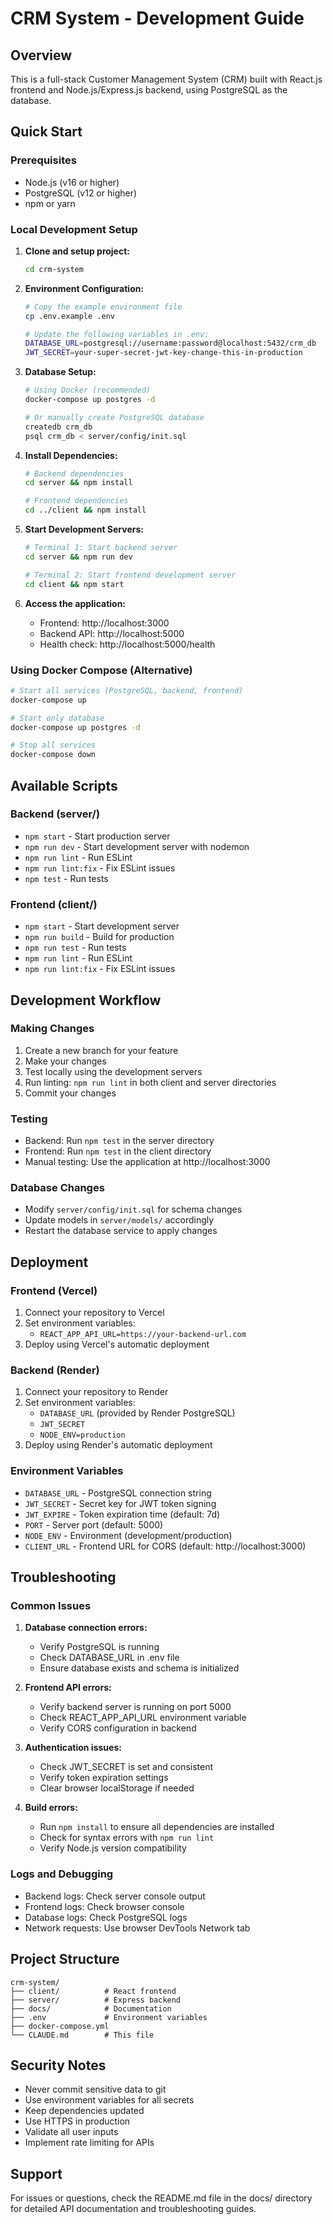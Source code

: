 # CRM System - Development Guide

## Overview
This is a full-stack Customer Management System (CRM) built with React.js frontend and Node.js/Express.js backend, using PostgreSQL as the database.

## Quick Start

### Prerequisites
- Node.js (v16 or higher)
- PostgreSQL (v12 or higher)
- npm or yarn

### Local Development Setup

1. **Clone and setup project:**
   ```bash
   cd crm-system
   ```

2. **Environment Configuration:**
   ```bash
   # Copy the example environment file
   cp .env.example .env
   
   # Update the following variables in .env:
   DATABASE_URL=postgresql://username:password@localhost:5432/crm_db
   JWT_SECRET=your-super-secret-jwt-key-change-this-in-production
   ```

3. **Database Setup:**
   ```bash
   # Using Docker (recommended)
   docker-compose up postgres -d
   
   # Or manually create PostgreSQL database
   createdb crm_db
   psql crm_db < server/config/init.sql
   ```

4. **Install Dependencies:**
   ```bash
   # Backend dependencies
   cd server && npm install
   
   # Frontend dependencies
   cd ../client && npm install
   ```

5. **Start Development Servers:**
   ```bash
   # Terminal 1: Start backend server
   cd server && npm run dev
   
   # Terminal 2: Start frontend development server
   cd client && npm start
   ```

6. **Access the application:**
   - Frontend: http://localhost:3000
   - Backend API: http://localhost:5000
   - Health check: http://localhost:5000/health

### Using Docker Compose (Alternative)

```bash
# Start all services (PostgreSQL, backend, frontend)
docker-compose up

# Start only database
docker-compose up postgres -d

# Stop all services
docker-compose down
```

## Available Scripts

### Backend (server/)
- `npm start` - Start production server
- `npm run dev` - Start development server with nodemon
- `npm run lint` - Run ESLint
- `npm run lint:fix` - Fix ESLint issues
- `npm test` - Run tests

### Frontend (client/)
- `npm start` - Start development server
- `npm run build` - Build for production
- `npm run test` - Run tests
- `npm run lint` - Run ESLint
- `npm run lint:fix` - Fix ESLint issues

## Development Workflow

### Making Changes
1. Create a new branch for your feature
2. Make your changes
3. Test locally using the development servers
4. Run linting: `npm run lint` in both client and server directories
5. Commit your changes

### Testing
- Backend: Run `npm test` in the server directory
- Frontend: Run `npm test` in the client directory
- Manual testing: Use the application at http://localhost:3000

### Database Changes
- Modify `server/config/init.sql` for schema changes
- Update models in `server/models/` accordingly
- Restart the database service to apply changes

## Deployment

### Frontend (Vercel)
1. Connect your repository to Vercel
2. Set environment variables:
   - `REACT_APP_API_URL=https://your-backend-url.com`
3. Deploy using Vercel's automatic deployment

### Backend (Render)
1. Connect your repository to Render
2. Set environment variables:
   - `DATABASE_URL` (provided by Render PostgreSQL)
   - `JWT_SECRET`
   - `NODE_ENV=production`
3. Deploy using Render's automatic deployment

### Environment Variables
- `DATABASE_URL` - PostgreSQL connection string
- `JWT_SECRET` - Secret key for JWT token signing
- `JWT_EXPIRE` - Token expiration time (default: 7d)
- `PORT` - Server port (default: 5000)
- `NODE_ENV` - Environment (development/production)
- `CLIENT_URL` - Frontend URL for CORS (default: http://localhost:3000)

## Troubleshooting

### Common Issues

1. **Database connection errors:**
   - Verify PostgreSQL is running
   - Check DATABASE_URL in .env file
   - Ensure database exists and schema is initialized

2. **Frontend API errors:**
   - Verify backend server is running on port 5000
   - Check REACT_APP_API_URL environment variable
   - Verify CORS configuration in backend

3. **Authentication issues:**
   - Check JWT_SECRET is set and consistent
   - Verify token expiration settings
   - Clear browser localStorage if needed

4. **Build errors:**
   - Run `npm install` to ensure all dependencies are installed
   - Check for syntax errors with `npm run lint`
   - Verify Node.js version compatibility

### Logs and Debugging
- Backend logs: Check server console output
- Frontend logs: Check browser console
- Database logs: Check PostgreSQL logs
- Network requests: Use browser DevTools Network tab

## Project Structure
```
crm-system/
├── client/          # React frontend
├── server/          # Express backend
├── docs/            # Documentation
├── .env             # Environment variables
├── docker-compose.yml
└── CLAUDE.md        # This file
```

## Security Notes
- Never commit sensitive data to git
- Use environment variables for all secrets
- Keep dependencies updated
- Use HTTPS in production
- Validate all user inputs
- Implement rate limiting for APIs

## Support
For issues or questions, check the README.md file in the docs/ directory for detailed API documentation and troubleshooting guides.